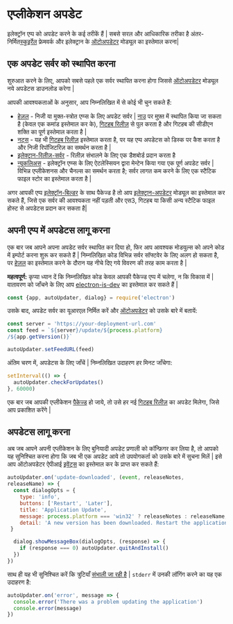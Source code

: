 # एप्लीकेशन अपडेट

इलेक्ट्रॉन एप्प को अपडेट करने के कई तरीकें हैं | सबसे सरल और आधिकारिक तरीका है अंतर-निर्मित[स्कुइर्रेल](https://github.com/Squirrel) फ्रेमवर्क और इलेक्ट्रान के [ऑटोअपडेटर](../api/auto-updater.md) मोड्यूल का इस्तेमाल करना|

## एक अपडेट सर्वर को स्थापित करना

शुरुआत करने के लिए, आपको सबसे पहले एक सर्वर स्थापित करना होगा जिससे [ऑटोअपडेटर](../api/auto-updater.md) मोड्यूल नये अपडेटस डाउनलोड करेगा |

आपकी आवश्यकताओं के अनुसार, आप निम्नलिखित में से कोई भी चुन सकते हैं:

- [हेज़ल](https://github.com/zeit/hazel) - निजी या मुक्त-स्त्रोत एप्प्स के लिए अपडेट सर्वर | [नाउ](https://zeit.co/now) पर मुफ़्त में स्थापित किया जा सकता है (केवल एक कमांड इस्तेमाल कर के), [गिटहब रिलीज़](https://help.github.com/articles/creating-releases/) से पुल करता है और गिटहब की सीडीएन शक्ति का पूर्ण इस्तेमाल करता है |
- [नट्स](https://github.com/GitbookIO/nuts) - यह भी [गिटहब रिलीज़](https://help.github.com/articles/creating-releases/) इस्तेमाल करता है, पर यह एप्प अपडेटस को डिस्क पर कैश करता है और निजी रिपॉजिटरिज़ का समर्थन करता है |
- [इलेक्ट्रान-रिलीज़-सर्वर](https://github.com/ArekSredzki/electron-release-server) - रिलीज़ संभालने के लिए एक डैशबोर्ड प्रदान करता है
- [न्यूकलिअस](https://github.com/atlassian/nucleus) - इलेक्ट्रॉन एप्प्स के लिए ऐटलेस्सियन द्वारा मेन्टेन किया गया एक पूर्ण अपडेट सर्वर | विभिन्न एप्लीकेशनस और चैनल्स का समर्थन करता है; सर्वर लागत कम करने के लिए एक स्टैटिक फाइल स्टोर का इस्तेमाल करता है |

अगर आपकी एप्प [इलेक्ट्रॉन-बिल्डर](https://github.com/electron-userland/electron-builder) के साथ पैकेज्ड है तो आप [इलेक्ट्रान-अपडेटर](https://www.electron.build/auto-update) मोड्यूल का इस्तेमाल कर सकते हैं, जिसे एक सर्वर की आवश्यकता नहीं पड़ती और एस3, गिटहब या किसी अन्य स्टैटिक फाइल होस्ट से अपडेटस प्रदान कर सकता है|

## अपनी एप्प में अपडेटस लागू करना

एक बार जब आपने अपना अपडेट सर्वर स्थापित कर दिया हो, फिर आप आवश्यक मोडयुल्स को अपने कोड में इम्पोर्ट करना शुरू कर सकते हैं | निम्नलिखित कोड विभिन्न सर्वर सॉफ्टवेर के लिए अलग हो सकता है, पर [हेज़ल](https://github.com/zeit/hazel) का इस्तेमाल करने के दौरान यह नीचे दिए गये विवरण की तरह काम करता है |

**महत्वपूर्ण:** कृप्या ध्यान दें कि निम्नलिखित कोड केवल आपकी पैकेज्ड एप्प में चलेगा, न कि विकास में | वातावरण को जाँचने के लिए आप [electron-is-dev](https://github.com/sindresorhus/electron-is-dev) का इस्तेमाल कर सकते हैं |

```js
const {app, autoUpdater, dialog} = require('electron')
```

उसके बाद, अपडेट सर्वर का यूआरएल निर्मित करें और [ऑटोअपडेटर](../api/auto-updater.md) को उसके बारे में बतायें:

```js
const server = 'https://your-deployment-url.com'
const feed = `${server}/update/${process.platform}
/${app.getVersion()}`

autoUpdater.setFeedURL(feed)
```

अंतिम चरण में, अपडेटस के लिए जाँचें | निम्नलिखित उदाहरण हर मिनट जाँचेगा:

```js
setInterval(() => {
  autoUpdater.checkForUpdates()
}, 60000)
```

एक बार जब आपकी एप्लीकेशन [पैकेज्ड](../tutorial/application-distribution.md) हो जाये, तो उसे हर नई [गिटहब रिलीज़](https://help.github.com/articles/creating-releases/) का अपडेट मिलेगा, जिसे आप प्रकाशित करेंगे |

## अपडेटस लागू करना

अब जब आपने अपनी एप्लीकेशन के लिए बुनियादी अपडेट प्रणाली को कॉन्फ़िगर कर लिया है, तो आपको यह सुनिश्चित करना होगा कि जब भी एक अपडेट आये तो उपयोगकर्ता को उसके बारे में सुचना मिलें | इसे आप ऑटोअपडेटर ऐपीआई [इवेंट्स](../api/auto-updater.md#events) का इस्तेमाल कर के प्राप्त कर सकते हैं:

```js
autoUpdater.on('update-downloaded', (event, releaseNotes,
releaseName) => {
  const dialogOpts = {
    type: 'info',
    buttons: ['Restart', 'Later'],
    title: 'Application Update',
    message: process.platform === 'win32' ? releaseNotes : releaseName,
    detail: 'A new version has been downloaded. Restart the application to apply the updates.'
 }

  dialog.showMessageBox(dialogOpts, (response) => {
    if (response === 0) autoUpdater.quitAndInstall()
  })
})
```

साथ ही यह भी सुनिश्चित करें कि त्रुटियाँ [संभाली जा रही है](../api/auto-updater.md#event-error) | `stderr` में उनकी लॉगिंग करने का यह एक उदाहरण है:

```js
autoUpdater.on('error', message => {
  console.error('There was a problem updating the application')
  console.error(message)
})
```